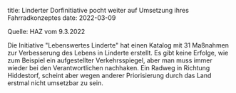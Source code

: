 title: Linderter Dorfinitiative pocht weiter auf Umsetzung ihres Fahrradkonzeptes
date: 2022-03-09

Quelle: HAZ vom 9.3.2022

Die Initiative "Lebenswertes Linderte" hat einen Katalog mit 31 Maßnahmen zur Verbesserung des Lebens in Linderte erstellt. Es gibt keine Erfolge, wie zum Beispiel ein aufgestellter Verkehrsspiegel, aber man muss immer wieder bei den Verantwortlichen nachhaken. Ein Radweg in Richtung Hiddestorf, scheint aber wegen anderer Priorisierung durch das Land erstmal nicht umsetzbar zu sein.